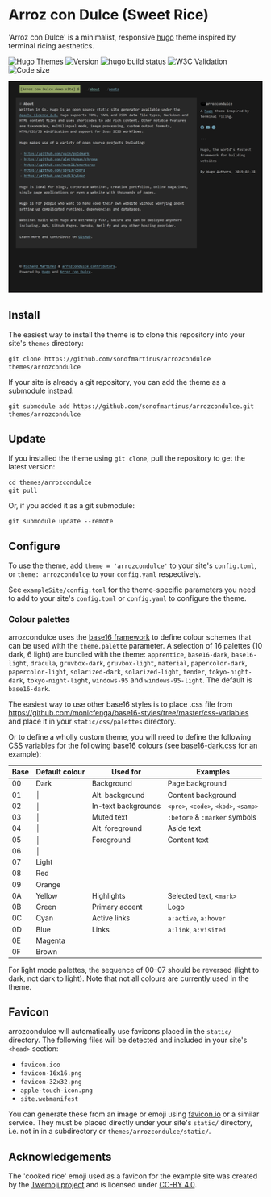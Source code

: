 # Arroz con Dulce (Sweet Rice)

'Arroz con Dulce' is a minimalist, responsive [hugo](https://gohugo.io) theme inspired by terminal ricing aesthetics.

[![Hugo Themes](https://img.shields.io/badge/Hugo_Themes-arrozcondulce-blue?logo=hugo)](https://themes.gohugo.io/themes/arrozcondulce/)
[![Version](https://img.shields.io/badge/semver-v0.1.0-blue)](https://semver.org)
![hugo build status](https://github.com/sonofmartinus/arrozcondulce/actions/workflows/hugo-build.yml/badge.svg)
![W3C Validation](https://img.shields.io/w3c-validation/html?targetUrl=https://arrozcondulce.sonofmartinus.com)
![Code size](https://img.shields.io/github/languages/code-size/sonofmartinus/arrozcondulce)

![Screenshot of the arrozcondulce theme](https://raw.githubusercontent.com/sonofmartinus/arrozcondulce/master/images/arrozcondulcedemo.png)

## Install

The easiest way to install the theme is to clone this repository into your site's `themes` directory:

```shell
git clone https://github.com/sonofmartinus/arrozcondulce themes/arrozcondulce
```

If your site is already a git repository, you can add the theme as a submodule instead:

```shell
git submodule add https://github.com/sonofmartinus/arrozcondulce.git themes/arrozcondulce
```

## Update

If you installed the theme using `git clone`, pull the repository to get the latest version:

```shell
cd themes/arrozcondulce
git pull
```

Or, if you added it as a git submodule:

```shell
git submodule update --remote
```

## Configure

To use the theme, add `theme = 'arrozcondulce'` to your site's `config.toml`, or `theme: arrozcondulce` to your `config.yaml` respectively.

See `exampleSite/config.toml` for the theme-specific parameters you need to add to your site's `config.toml` or `config.yaml` to configure the theme.

### Colour palettes

arrozcondulce uses the [base16 framework](https://github.com/chriskempson/base16) to define colour schemes that can be used with the `theme.palette` parameter.
A selection of 16 palettes (10 dark, 6 light) are bundled with the theme: `apprentice`, `base16-dark`, `base16-light`, `dracula`, `gruvbox-dark`, `gruvbox-light`, `material`, `papercolor-dark`, `papercolor-light`, `solarized-dark`, `solarized-light`, `tender`, `tokyo-night-dark`, `tokyo-night-light`, `windows-95` and `windows-95-light`.
The default is `base16-dark`.

<!-- TODO: add screenshots of default themes -->

The easiest way to use other base16 styles is to place .css file from https://github.com/monicfenga/base16-styles/tree/master/css-variables and place it in your `static/css/palettes` directory.

Or to define a wholly custom theme, you will need to define the following CSS variables for the following base16 colours (see [base16-dark.css](blob/main/static/css/palettes/base16-dark.css) for an example):

| Base | Default colour | Used for | Examples |
| ---- | -------------- | -------- | -------- |
| 00   | Dark           | Background | Page background          |
| 01   | │              | Alt. background | Content background          |
| 02   | │              | In-text backgrounds | `<pre>`, `<code>`, `<kbd>`, `<samp>` |
| 03   | │              | Muted text | `:before` & `:marker` symbols |
| 04   | │              | Alt. foreground | Aside text          |
| 05   | │              | Foreground         | Content text         |
| 06   | │              |          |          |
| 07   | Light          |          |          |
| 08   | Red            |          |          |
| 09   | Orange         |          |          |
| 0A   | Yellow         | Highlights | Selected text, `<mark>` |
| 0B   | Green          | Primary accent | Logo          |
| 0C   | Cyan           | Active links | `a:active`, `a:hover`         |
| 0D   | Blue           | Links    | `a:link`, `a:visited`         |
| 0E   | Magenta        |          |          |
| 0F   | Brown          |          |          |

For light mode palettes, the sequence of 00–07 should be reversed (light to dark, not dark to light).
Note that not all colours are currently used in the theme.

## Favicon

arrozcondulce will automatically use favicons placed in the `static/` directory.
The following files will be detected and included in your site's `<head>` section:

* `favicon.ico`
* `favicon-16x16.png`
* `favicon-32x32.png`
* `apple-touch-icon.png`
* `site.webmanifest`

You can generate these from an image or emoji using [favicon.io](https://favicon.io/) or a similar service.
They must be placed directly under your site's `static/` directory, i.e. not in in a subdirectory or `themes/arrozcondulce/static/`.

## Acknowledgements

The 'cooked rice' emoji used as a favicon for the example site was created by the [Twemoji project](https://twemoji.twitter.com/) and is licensed under [CC-BY 4.0](https://creativecommons.org/licenses/by/4.0/).
